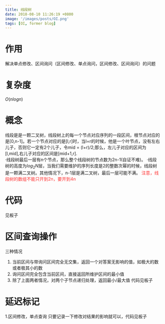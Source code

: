 ```yaml
---
title: 线段树
date: 2018-08-10 11:26:19 +0800
image: '/images/posts/OI.png'
tags: [OI, former blog]
---
```


# 作用
解决单点修改、区间询问（区间修改、单点询问，区间修改、区间询问）的问题
# 复杂度
$O(nlogn)$
# 概念
线段是是一颗二叉树，线段树上的每一个节点对应序列的一段区间，根节点对应的是[0,n-1]。若一个节点对应的是[l,r]时，当l=r的时候，他是一个叶节点，没有左右儿子，否则它一定有2个儿子，令mid = (l+r)/2;那么，左儿子对应的区间为[l,mid],右儿子对应的区间是[mid+1,r].  
·线段树最后一层有n个节点，那么整个线段树的节点数为2n-1(自证不难)。
·线段树的高度为$log_2N$层，当我们需要维护的序列长度是2的整数次幂的时候，线段树是一颗满二叉树。其他情况下，n-1层是满二叉树，最后一层可能不满。
<font color="FF3030">注意，线段树的数组不能只开到2n，要开到4n</font>
# 代码
见板子
# 区间查询操作
三种情况

 1. 当前区间与带询问区间完全无交集，返回一个对答案无影响的值，如极大的数或者极其小的数
 2. 询问区间完全包含当前区间，直接返回所维护区间的最小值
 3. 除了上面两者情况，对两个子节点递归处理，返回最小/最大值
 代码见板子

# 延迟标记
1.区间修改，单点查询
只要记录一下修改对结果的影响就可以，代码见板子